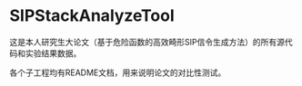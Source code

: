 SIPStackAnalyzeTool
===================

这是本人研究生大论文（基于危险函数的高效畸形SIP信令生成方法）的所有源代码和实验结果数据。

各个子工程均有README文档，用来说明论文的对比性测试。
